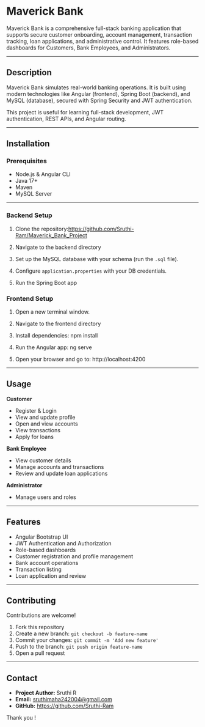 # Maverick Bank

Maverick Bank is a comprehensive full-stack banking application that supports secure customer onboarding, account management, transaction tracking, loan applications, and administrative control. It features role-based dashboards for Customers, Bank Employees, and Administrators.

---

## Description

Maverick Bank simulates real-world banking operations. It is built using modern technologies like Angular (frontend), Spring Boot (backend), and MySQL (database), secured with Spring Security and JWT authentication.

This project is useful for learning full-stack development, JWT authentication, REST APIs, and Angular routing.

---

## Installation

### Prerequisites

- Node.js & Angular CLI
- Java 17+
- Maven
- MySQL Server

---

### Backend Setup

1. Clone the repository:https://github.com/Sruthi-Ram/Maverick_Bank_Project

2. Navigate to the backend directory


3. Set up the MySQL database with your schema (run the `.sql` file).

4. Configure `application.properties` with your DB credentials.

5. Run the Spring Boot app
   

### Frontend Setup

1. Open a new terminal window.

2. Navigate to the frontend directory

3. Install dependencies: npm install

4. Run the Angular app: ng serve

5. Open your browser and go to: http://localhost:4200

---

## Usage

**Customer**
- Register & Login
- View and update profile
- Open and view accounts
- View transactions
- Apply for loans

**Bank Employee**
- View customer details
- Manage accounts and transactions
- Review and update loan applications

**Administrator**
- Manage users and roles

---

## Features

- Angular Bootstrap UI
- JWT Authentication and Authorization
- Role-based dashboards
- Customer registration and profile management
- Bank account operations
- Transaction listing
- Loan application and review

---

## Contributing

Contributions are welcome!

1. Fork this repository
2. Create a new branch: `git checkout -b feature-name`
3. Commit your changes: `git commit -m 'Add new feature'`
4. Push to the branch: `git push origin feature-name`
5. Open a pull request

---

## Contact

- **Project Author:** Sruthi R  
- **Email:** sruthimaha242004@gmail.com  
- **GitHub:** https://github.com/Sruthi-Ram

Thank you !


